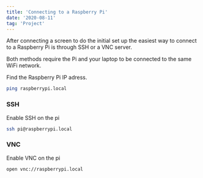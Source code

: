 ```yaml
---
title: 'Connecting to a Raspberry Pi'
date: '2020-08-11'
tag: 'Project'
---
```


After connecting a screen to do the initial set up the easiest way to connect to a Raspberry Pi is through SSH or a VNC server.

Both methods require the Pi and your laptop to be connected to the same WiFi network.

Find the Raspberry Pi IP adress.

```bash
ping raspberrypi.local
```

### SSH

Enable SSH on the pi

```bash
ssh pi@raspberrypi.local
```

### VNC

Enable VNC on the pi

```bash
open vnc://raspberrypi.local
```
